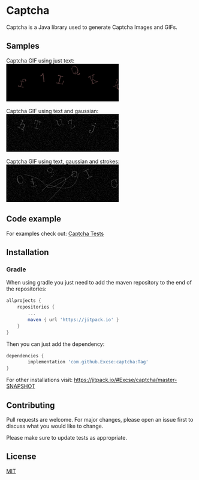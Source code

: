 # Captcha

Captcha is a Java library used to generate Captcha Images and GIFs.

## Samples
Captcha GIF using just text:  
![Captcha GIF only text](images/only-text.gif)

Captcha GIF using text and gaussian:  
![Captcha GIF text and gaussian](images/only-gaussian.gif)

Captcha GIF using text, gaussian and strokes:  
![Captcha GIF text, gaussian and strokes](images/all.gif)

## Code example

For examples check out: [Captcha Tests](src/test/java/com/arkoisystems/captcha)

## Installation
### Gradle

When using gradle you just need to add the maven repository to the end of the 
repositories:
```groovy
allprojects {
    repositories {
        ...
        maven { url 'https://jitpack.io' }
    }
}
```

Then you can just add the dependency:
```groovy
dependencies {
        implementation 'com.github.Excse:captcha:Tag'
}
```

For other installations visit: https://jitpack.io/#Excse/captcha/master-SNAPSHOT

## Contributing
Pull requests are welcome. For major changes, please open an issue first to discuss what you would like to change.

Please make sure to update tests as appropriate.

## License
[MIT](https://choosealicense.com/licenses/mit/)
